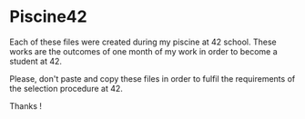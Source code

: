 # Piscine42
Each of these files were created during my piscine at 42 school.
These works are the outcomes of one month of my work in order to become a student at 42.

Please, don't paste and copy these files in order to fulfil the requirements of the selection procedure at 42.

Thanks !
